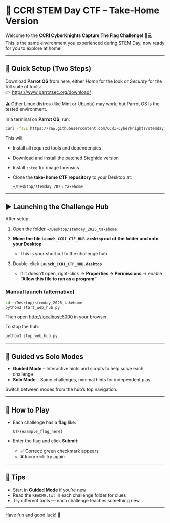 # 🎯 CCRI STEM Day CTF – Take-Home Version

Welcome to the **CCRI CyberKnights Capture The Flag Challenge!** 🧠💻  
This is the same environment you experienced during STEM Day, now ready for you to explore at home!

---

## 🚀 Quick Setup (Two Steps)

Download **Parrot OS** from here, either *Home* for the look or *Security* for the full suite of tools:  
👉 https://www.parrotsec.org/download/

⚠️ Other Linux distros (like Mint or Ubuntu) may work, but Parrot OS is the tested environment.

In a terminal on **Parrot OS**, run:

```bash
curl -fsSL https://raw.githubusercontent.com/CCRI-Cyberknights/stemday_2025_takehome/main/setup_home_version.py | python3 -
````

This will:

* Install all required tools and dependencies
* Download and install the patched Steghide version
* Install `zsteg` for image forensics
* Clone the **take-home CTF repository** to your Desktop at:

  ```
  ~/Desktop/stemday_2025_takehome
  ```

---

## ▶️ Launching the Challenge Hub

After setup:

1. Open the folder `~/Desktop/stemday_2025_takehome`
2. **Move the file `Launch_CCRI_CTF_HUB.desktop` out of the folder and onto your Desktop**

   * This is your shortcut to the challenge hub
3. Double-click **`Launch_CCRI_CTF_HUB.desktop`**

   * If it doesn’t open, right-click → **Properties → Permissions** → enable
     **“Allow this file to run as a program”**

### Manual launch (alternative)

```bash
cd ~/Desktop/stemday_2025_takehome
python3 start_web_hub.py
```

Then open [http://localhost:5000](http://localhost:5000) in your browser.

To stop the hub:

```bash
python3 stop_web_hub.py
```

---

## 🧭 Guided vs Solo Modes

* **Guided Mode** – Interactive hints and scripts to help solve each challenge
* **Solo Mode** – Same challenges, minimal hints for independent play

Switch between modes from the hub’s top navigation.

---

## 🧩 How to Play

* Each challenge has a **flag** like:

  ```
  CTF{example_flag_here}
  ```

* Enter the flag and click **Submit**:

  * ✅ Correct: green checkmark appears
  * ❌ Incorrect: try again

---

## 🧠 Tips

* Start in **Guided Mode** if you’re new
* Read the `README.txt` in each challenge folder for clues
* Try different tools — each challenge teaches something new

---

Have fun and good luck! 🎉